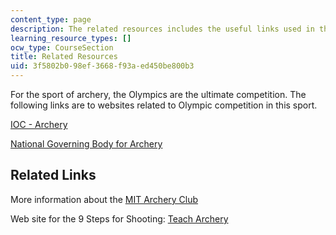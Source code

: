 ```yaml
---
content_type: page
description: The related resources includes the useful links used in the course.
learning_resource_types: []
ocw_type: CourseSection
title: Related Resources
uid: 3f5802b0-98ef-3668-f93a-ed450be800b3
---
```


For the sport of archery, the Olympics are the ultimate competition. The following links are to websites related to Olympic competition in this sport.

[IOC - Archery](https://www.olympic.org/archery)

[National Governing Body for Archery](http://www.usarchery.org/)

Related Links
-------------

More information about the [MIT Archery Club](https://engage.mit.edu/organization/archery)

Web site for the 9 Steps for Shooting: [Teach Archery](http://www.learn-archery.com/basic-archery.html)